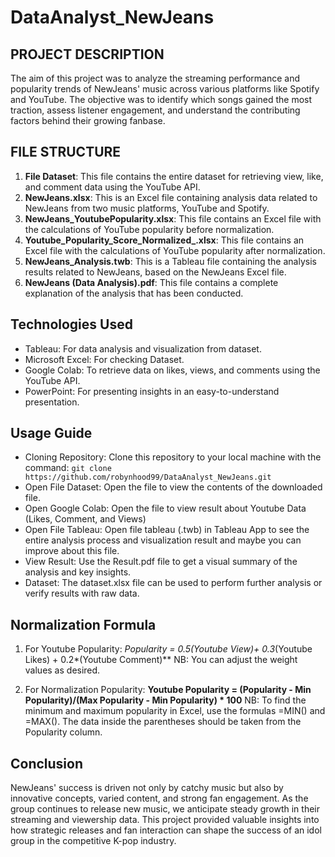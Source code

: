 # DataAnalyst_NewJeans

## **PROJECT DESCRIPTION**
The aim of this project was to analyze the streaming performance and popularity trends of NewJeans' music across various platforms like Spotify and YouTube. The objective was to identify which songs gained the most traction, assess listener engagement, and understand the contributing factors behind their growing fanbase.

## **FILE STRUCTURE**
1. **File Dataset**: This file contains the entire dataset for retrieving view, like, and comment data using the YouTube API.
2. **NewJeans.xlsx**: This is an Excel file containing analysis data related to NewJeans from two music platforms, YouTube and Spotify.
3. **NewJeans_YoutubePopularity.xlsx**: This file contains an Excel file with the calculations of YouTube popularity before normalization.
4. **Youtube_Popularity_Score_Normalized_.xlsx**: This file contains an Excel file with the calculations of YouTube popularity after normalization.
5. **NewJeans_Analysis.twb**: This is a Tableau file containing the analysis results related to NewJeans, based on the NewJeans Excel file.
6. **NewJeans (Data Analysis).pdf**: This file contains a complete explanation of the analysis that has been conducted.

## **Technologies Used**
- Tableau: For data analysis and visualization from dataset.
- Microsoft Excel: For checking Dataset.
- Google Colab: To retrieve data on likes, views, and comments using the YouTube API.
- PowerPoint: For presenting insights in an easy-to-understand presentation.

## **Usage Guide**
- Cloning Repository: Clone this repository to your local machine with the command: `git clone https://github.com/robynhood99/DataAnalyst_NewJeans.git`
- Open File Dataset: Open the file to view the contents of the downloaded file.
- Open Google Colab: Open the file to view result about Youtube Data (Likes, Comment, and Views)
- Open File Tableau: Open file tableau (.twb) in Tableau App to see the entire analysis process and visualization result and maybe you can improve about this file.
- View Result: Use the Result.pdf file to get a visual summary of the analysis and key insights.
- Dataset: The dataset.xlsx file can be used to perform further analysis or verify results with raw data.

## **Normalization Formula**
1. For Youtube Popularity:
   **Popularity = 0.5*(Youtube View)+ 0.3*(Youtube Likes) + 0.2*(Youtube Comment)**
   NB: You can adjust the weight values as desired.

2. For Normalization Popularity:
   **Youtube Popularity = (Popularity - Min Popularity)/(Max Popularity - Min Popularity) * 100**
   NB: To find the minimum and maximum popularity in Excel, use the formulas =MIN() and =MAX(). The data inside the parentheses should be taken from the Popularity column.


## **Conclusion**
NewJeans' success is driven not only by catchy music but also by innovative concepts, varied content, and strong fan engagement. As the group continues to release new music, we anticipate steady growth in their streaming and viewership data. This project provided valuable insights into how strategic releases and fan interaction can shape the success of an idol group in the competitive K-pop industry.

   
